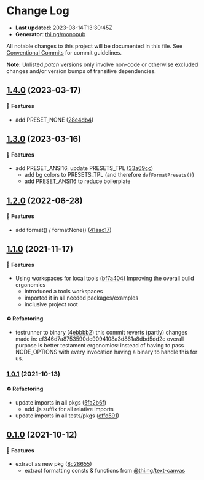 # Change Log

- **Last updated**: 2023-08-14T13:30:45Z
- **Generator**: [thi.ng/monopub](https://thi.ng/monopub)

All notable changes to this project will be documented in this file.
See [Conventional Commits](https://conventionalcommits.org/) for commit guidelines.

**Note:** Unlisted _patch_ versions only involve non-code or otherwise excluded changes
and/or version bumps of transitive dependencies.

## [1.4.0](https://github.com/thi-ng/umbrella/tree/@thi.ng/text-format@1.4.0) (2023-03-17)

#### 🚀 Features

- add PRESET_NONE ([28e4db4](https://github.com/thi-ng/umbrella/commit/28e4db4))

## [1.3.0](https://github.com/thi-ng/umbrella/tree/@thi.ng/text-format@1.3.0) (2023-03-16)

#### 🚀 Features

- add PRESET_ANSI16, update PRESETS_TPL ([33a69cc](https://github.com/thi-ng/umbrella/commit/33a69cc))
  - add bg colors to PRESETS_TPL (and therefore `defFormatPresets()`)
  - add PRESET_ANSI16 to reduce boilerplate

## [1.2.0](https://github.com/thi-ng/umbrella/tree/@thi.ng/text-format@1.2.0) (2022-06-28)

#### 🚀 Features

- add format() / formatNone() ([41aac17](https://github.com/thi-ng/umbrella/commit/41aac17))

## [1.1.0](https://github.com/thi-ng/umbrella/tree/@thi.ng/text-format@1.1.0) (2021-11-17)

#### 🚀 Features

- Using workspaces for local tools ([bf7a404](https://github.com/thi-ng/umbrella/commit/bf7a404))
  Improving the overall build ergonomics
  - introduced a tools workspaces
  - imported it in all needed packages/examples
  - inclusive project root

#### ♻️ Refactoring

- testrunner to binary ([4ebbbb2](https://github.com/thi-ng/umbrella/commit/4ebbbb2))
  this commit reverts (partly) changes made in:
  ef346d7a8753590dc9094108a3d861a8dbd5dd2c
  overall purpose is better testament ergonomics:
  instead of having to pass NODE_OPTIONS with every invocation
  having a binary to handle this for us.

### [1.0.1](https://github.com/thi-ng/umbrella/tree/@thi.ng/text-format@1.0.1) (2021-10-13)

#### ♻️ Refactoring

- update imports in all pkgs ([5fa2b6f](https://github.com/thi-ng/umbrella/commit/5fa2b6f))
  - add .js suffix for all relative imports
- update imports in all tests/pkgs ([effd591](https://github.com/thi-ng/umbrella/commit/effd591))

## [0.1.0](https://github.com/thi-ng/umbrella/tree/@thi.ng/text-format@0.1.0) (2021-10-12)

#### 🚀 Features

- extract as new pkg ([8c28655](https://github.com/thi-ng/umbrella/commit/8c28655))
  - extract formatting consts & functions from [@thi.ng/text-canvas](https://github.com/thi-ng/umbrella/tree/main/packages/text-canvas)
